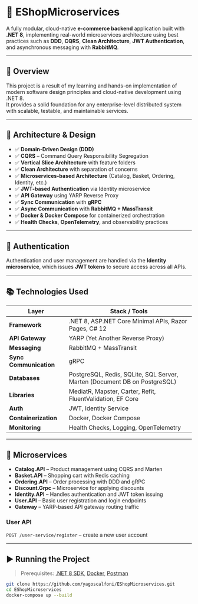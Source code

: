 # 🛒 EShopMicroservices

A fully modular, cloud-native **e-commerce backend** application built with **.NET 8**, implementing real-world microservices architecture using best practices such as **DDD**, **CQRS**, **Clean Architecture**, **JWT Authentication**, and asynchronous messaging with **RabbitMQ**.

---

## 📌 Overview

This project is a result of my learning and hands-on implementation of modern software design principles and cloud-native development using .NET 8.  
It provides a solid foundation for any enterprise-level distributed system with scalable, testable, and maintainable services.

---

## 🧱 Architecture & Design

- ✅ **Domain-Driven Design (DDD)**
- ✅ **CQRS** – Command Query Responsibility Segregation
- ✅ **Vertical Slice Architecture** with feature folders
- ✅ **Clean Architecture** with separation of concerns
- ✅ **Microservices-based Architecture** (Catalog, Basket, Ordering, Identity, etc.)
- ✅ **JWT-based Authentication** via Identity microservice
- ✅ **API Gateway** using YARP Reverse Proxy
- ✅ **Sync Communication** with **gRPC**
- ✅ **Async Communication** with **RabbitMQ + MassTransit**
- ✅ **Docker & Docker Compose** for containerized orchestration
- ✅ **Health Checks**, **OpenTelemetry**, and observability practices

---

## 🔐 Authentication

Authentication and user management are handled via the **Identity microservice**, which issues **JWT tokens** to secure access across all APIs.

---

## 📚 Technologies Used

| Layer                      | Stack / Tools                                                                 |
|---------------------------|-------------------------------------------------------------------------------|
| **Framework**             | .NET 8, ASP.NET Core Minimal APIs, Razor Pages, C# 12                        |
| **API Gateway**           | YARP (Yet Another Reverse Proxy)                                             |
| **Messaging**             | RabbitMQ + MassTransit                                                       |
| **Sync Communication**    | gRPC                                                                         |
| **Databases**             | PostgreSQL, Redis, SQLite, SQL Server, Marten (Document DB on PostgreSQL)    |
| **Libraries**             | MediatR, Mapster, Carter, Refit, FluentValidation, EF Core                   |
| **Auth**                  | JWT, Identity Service                                                        |
| **Containerization**      | Docker, Docker Compose                                                       |
| **Monitoring**            | Health Checks, Logging, OpenTelemetry                                        |

---

## 📂 Microservices

- **Catalog.API** – Product management using CQRS and Marten
- **Basket.API** – Shopping cart with Redis caching
- **Ordering.API** – Order processing with DDD and gRPC
- **Discount.Grpc** – Microservice for applying discounts
- **Identity.API** – Handles authentication and JWT token issuing
- **User.API** – Basic user registration and login endpoints
- **Gateway** – YARP-based API gateway routing traffic

### User API

`POST /user-service/register` – create a new user account

---

## ▶️ Running the Project

> Prerequisites: [.NET 8 SDK](https://dotnet.microsoft.com/download), [Docker](https://www.docker.com/), [Postman](https://www.postman.com/)

```bash
git clone https://github.com/yagoscalfoni/EShopMicroservices.git
cd EShopMicroservices
docker-compose up --build
```
